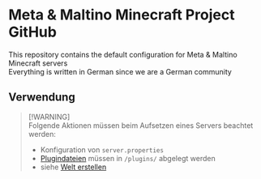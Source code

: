 # Meta & Maltino Minecraft Project GitHub
This repository contains the default configuration for Meta & Maltino Minecraft servers  
Everything is written in German since we are a German community

## Verwendung
> [!WARNING]\
> Folgende Aktionen müssen beim Aufsetzen eines Servers beachtet werden:  
> * Konfiguration von `server.properties`
> * [Plugindateien](https://github.com/Blazes-Meta/meta-maltino-minecraft-server/wiki/Plugins,-Datapacks) müssen in `/plugins/` abgelegt werden
> * siehe [Welt erstellen](https://github.com/Blazes-Meta/meta-maltino-minecraft-server/wiki/Welt-erstellen)

